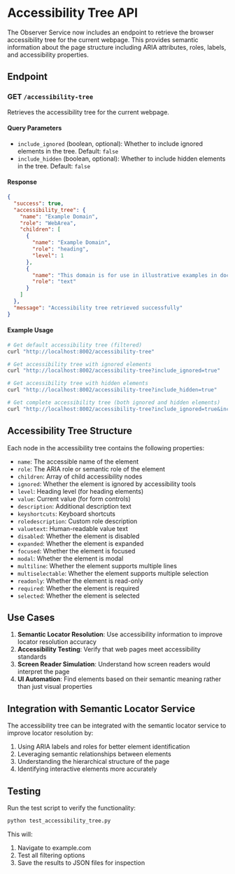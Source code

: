 # Accessibility Tree API

The Observer Service now includes an endpoint to retrieve the browser accessibility tree for the current webpage. This provides semantic information about the page structure including ARIA attributes, roles, labels, and accessibility properties.

## Endpoint

### GET `/accessibility-tree`

Retrieves the accessibility tree for the current webpage.

#### Query Parameters

- `include_ignored` (boolean, optional): Whether to include ignored elements in the tree. Default: `false`
- `include_hidden` (boolean, optional): Whether to include hidden elements in the tree. Default: `false`

#### Response

```json
{
  "success": true,
  "accessibility_tree": {
    "name": "Example Domain",
    "role": "WebArea",
    "children": [
      {
        "name": "Example Domain",
        "role": "heading",
        "level": 1
      },
      {
        "name": "This domain is for use in illustrative examples in documents.",
        "role": "text"
      }
    ]
  },
  "message": "Accessibility tree retrieved successfully"
}
```

#### Example Usage

```bash
# Get default accessibility tree (filtered)
curl "http://localhost:8002/accessibility-tree"

# Get accessibility tree with ignored elements
curl "http://localhost:8002/accessibility-tree?include_ignored=true"

# Get accessibility tree with hidden elements
curl "http://localhost:8002/accessibility-tree?include_hidden=true"

# Get complete accessibility tree (both ignored and hidden elements)
curl "http://localhost:8002/accessibility-tree?include_ignored=true&include_hidden=true"
```

## Accessibility Tree Structure

Each node in the accessibility tree contains the following properties:

- `name`: The accessible name of the element
- `role`: The ARIA role or semantic role of the element
- `children`: Array of child accessibility nodes
- `ignored`: Whether the element is ignored by accessibility tools
- `level`: Heading level (for heading elements)
- `value`: Current value (for form controls)
- `description`: Additional description text
- `keyshortcuts`: Keyboard shortcuts
- `roledescription`: Custom role description
- `valuetext`: Human-readable value text
- `disabled`: Whether the element is disabled
- `expanded`: Whether the element is expanded
- `focused`: Whether the element is focused
- `modal`: Whether the element is modal
- `multiline`: Whether the element supports multiple lines
- `multiselectable`: Whether the element supports multiple selection
- `readonly`: Whether the element is read-only
- `required`: Whether the element is required
- `selected`: Whether the element is selected

## Use Cases

1. **Semantic Locator Resolution**: Use accessibility information to improve locator resolution accuracy
2. **Accessibility Testing**: Verify that web pages meet accessibility standards
3. **Screen Reader Simulation**: Understand how screen readers would interpret the page
4. **UI Automation**: Find elements based on their semantic meaning rather than just visual properties

## Integration with Semantic Locator Service

The accessibility tree can be integrated with the semantic locator service to improve locator resolution by:

1. Using ARIA labels and roles for better element identification
2. Leveraging semantic relationships between elements
3. Understanding the hierarchical structure of the page
4. Identifying interactive elements more accurately

## Testing

Run the test script to verify the functionality:

```bash
python test_accessibility_tree.py
```

This will:
1. Navigate to example.com
2. Test all filtering options
3. Save the results to JSON files for inspection 